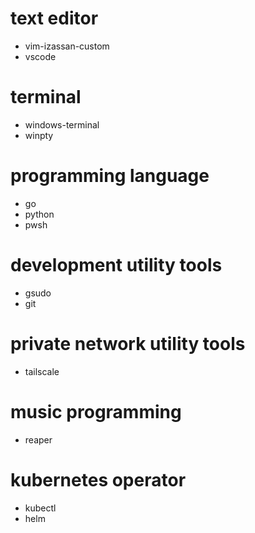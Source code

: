 # text editor
- vim-izassan-custom
- vscode

# terminal
- windows-terminal 
- winpty

# programming language
- go
- python
- pwsh

# development utility tools
- gsudo
- git

# private network utility tools
- tailscale

# music programming
- reaper

# kubernetes operator
- kubectl
- helm
